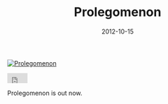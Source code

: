 ﻿---
title: Prolegomenon
date: 2012-10-15
tags: ['Releases']
---

[![Prolegomenon](/rm_ation/images/prolegomenon.jpg)](http://connectednesslocus.bandcamp.com/album/prolegomenon)

<iframe width="46" height="23" style="position: relative; display: block; width: 46px; height: 23px;" src="http://bandcamp.com/EmbeddedPlayer/v=2/album=1654978006/size=short/bgcol=000000/linkcol=d27547/" allowtransparency="true" frameborder="0"><a href="http://connectednesslocus.bandcamp.com/album/prolegomenon">Prolegomenon by Connectedness Locus</a></iframe>

Prolegomenon is out now.
